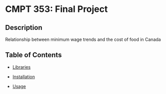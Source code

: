 # CMPT 353: Final Project

## Description
Relationship between minimum wage trends and the cost of food in Canada

## Table of Contents
- [Libraries](#libraries)

- [Installation](#installation)

- [Usage](#usage)


